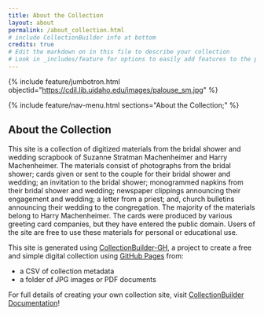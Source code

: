 ```yaml
---
title: About the Collection
layout: about
permalink: /about_collection.html
# include CollectionBuilder info at bottom
credits: true
# Edit the markdown on in this file to describe your collection
# Look in _includes/feature for options to easily add features to the page
---
```


{% include feature/jumbotron.html objectid="https://cdil.lib.uidaho.edu/images/palouse_sm.jpg" %}

{% include feature/nav-menu.html sections="About the Collection;" %}


## About the Collection

This site is a collection of digitized materials from the bridal shower and wedding scrapbook of Suzanne Stratman Machenheimer and Harry Machenheimer. The materials consist of photographs from the bridal shower; cards given or sent to the couple for their bridal shower and wedding; an invitation to the bridal shower; monogrammed napkins from their bridal shower and wedding; newspaper clippings announcing their engagement and wedding; a letter from a priest; and, church bulletins announcing their wedding to the congregation. The majority of the materials belong to Harry Machenheimer. The cards were produced by various greeting card companies, but they have entered the public domain. Users of the site are free to use these materials for personal or educational use. 

This site is generated using [CollectionBuilder-GH](https://collectionbuilding.github.io/gh/), a project to create a free and simple digital collection using [GitHub Pages](https://pages.github.com/) from: 

- a CSV of collection metadata
- a folder of JPG images or PDF documents

For full details of creating your own collection site, visit [CollectionBuilder Documentation](https://collectionbuilder.github.io/cb-docs/)!

